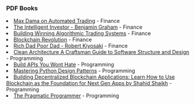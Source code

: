 <h3>PDF Books</h3>
<li><a href='https://github.com/asynchroza/books/blob/main/Finance/Max%20Dama%20on%20Automated%20Trading.pdf'>Max Dama on Automated Trading</a> - Finance</li>
<li><a href='https://github.com/asynchroza/books/blob/main/Finance/The%20Intelligent%20Investor%20-%20Benjamin%20Graham.pdf'>The Intelligent Investor - Benjamin Graham</a> - Finance</li>
<li><a href='https://github.com/asynchroza/books/blob/main/Finance/Building%20Winning%20Algorithmic%20Trading%20Systems.pdf'>Building Winning Algorithmic Trading Systems</a> - Finance</li>
<li><a href='https://github.com/asynchroza/books/blob/main/Finance/Blockchain%20Revolution.pdf'>Blockchain Revolution</a> - Finance</li>
<li><a href='https://github.com/asynchroza/books/blob/main/Finance/Rich%20Dad%20Poor%20Dad%20-%20Robert%20Kiyosaki.pdf'>Rich Dad Poor Dad - Robert Kiyosaki</a> - Finance</li>
<li><a href='https://github.com/asynchroza/books/blob/main/Programming/Clean%20Architecture%20A%20Craftsman%20Guide%20to%20Software%20Structure%20and%20Design.pdf'>Clean Architecture A Craftsman Guide to Software Structure and Design</a> - Programming</li>
<li><a href='https://github.com/asynchroza/books/blob/main/Programming/Build%20APIs%20You%20Wont%20Hate.pdf'>Build APIs You Wont Hate</a> - Programming</li>
<li><a href='https://github.com/asynchroza/books/blob/main/Programming/Mastering%20Python%20Design%20Patterns.pdf'>Mastering Python Design Patterns</a> - Programming</li>
<li><a href='https://github.com/asynchroza/books/blob/main/Programming/Building%20Decentralized%20Blockchain%20Applications:%20Learn%20How%20to%20Use%20Blockchain%20as%20the%20Foundation%20for%20Next%20Gen%20Apps%20by%20Shahid%20Shaikh.pdf'>Building Decentralized Blockchain Applications: Learn How to Use Blockchain as the Foundation for Next Gen Apps by Shahid Shaikh</a> - Programming</li>
<li><a href='https://github.com/asynchroza/books/blob/main/Programming/The%20Pragmatic%20Programmer.pdf'>The Pragmatic Programmer</a> - Programming</li>
